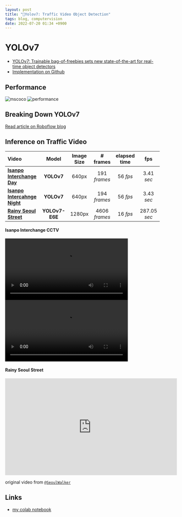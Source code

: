 ```yaml
---
layout: post
title: "🛞Yolov7: Traffic Video Object Detection"
tags: blog, computervision
date: 2022-07-20 01:34 +0900
---
```


# YOLOv7
* [YOLOv7: Trainable bag-of-freebies sets new state-of-the-art for real-time object detectors](https://arxiv.org/abs/2207.02696)
* [Implementation on Github](https://github.com/WongKinYiu/yolov7)

## Performance 

![mscoco](https://i.imgur.com/1UNC9YV.png)
![performance](https://i.imgur.com/6r7TUf1.png)

## Breaking Down YOLOv7
[Read article on Roboflow blog](https://blog.roboflow.com/yolov7-breakdown/)

## Inference on Traffic Video

| Video | Model | Image Size | # frames | elapsed time | fps |
| :-- | :-: | :-: | :-: | :-: | :-: |
| [**Isanpo Interchange Day**](https://i.imgur.com/SDEdDq9.mp4) | **YOLOv7** | 640px | 191 *frames* | 56 *fps* | 3.41 *sec* |
| [**Isanpo Intercahnge Night**](https://i.imgur.com/rdygvod.mp4)| **YOLOv7** | 640px | 194 *frames* | 56 *fps* | 3.43 *sec* |
| [**Rainy Seoul Street**](https://youtu.be/ghWzuAl7rcY) | **YOLOv7-E6E** | 1280px | 4606 *frames* | 16 *fps* | 287.05 *sec* |

#### Isanpo Interchange CCTV

<video width=400 controls autoplay loop src="https://i.imgur.com/ukX5mED.mp4"></video>
<video width=400 controls autoplay loop src="https://i.imgur.com/P6H8g0z.mp4"></video>

#### Rainy Seoul Street

<iframe width="560" height="315" src="https://www.youtube-nocookie.com/embed/76fpOiVdTM0?controls=0" title="YouTube video player" frameborder="0" allow="accelerometer; autoplay; clipboard-write; encrypted-media; gyroscope; picture-in-picture" allowfullscreen></iframe>

original video from [`@SeoulWalker`](https://www.youtube.com/watch?v=Y6mLZBouFwU&t=63s)

## Links
* [my colab notebook](https://colab.research.google.com/drive/17v7MeCEXPVqAYpG5WwxwFNTuMXj7E57I#scrollTo=lrqovzPXy-Z8)
